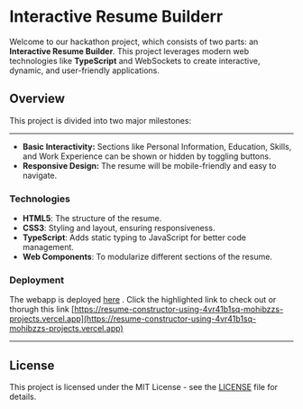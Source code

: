 
# Interactive Resume Builderr

Welcome to our hackathon project, which consists of two parts: an **Interactive Resume Builder**. This project leverages modern web technologies like **TypeScript** and WebSockets to create interactive, dynamic, and user-friendly applications.

## Overview

This project is divided into two major milestones:



---

- **Basic Interactivity:** Sections like Personal Information, Education, Skills, and Work Experience can be shown or hidden by toggling buttons.
- **Responsive Design:** The resume will be mobile-friendly and easy to navigate.

### Technologies

- **HTML5**: The structure of the resume.
- **CSS3**: Styling and layout, ensuring responsiveness.
- **TypeScript**: Adds static typing to JavaScript for better code management.
- **Web Components**: To modularize different sections of the resume.

### Deployment

The webapp is deployed [here](hhttps://resume-constructor-using-4vr41b1sq-mohibzzs-projects.vercel.app) . Click the highlighted link to check out or thorugh this link [https://resume-constructor-using-4vr41b1sq-mohibzzs-projects.vercel.app](https://resume-constructor-using-4vr41b1sq-mohibzzs-projects.vercel.app)

---

## License

This project is licensed under the MIT License - see the [LICENSE](LICENSE) file for details.
